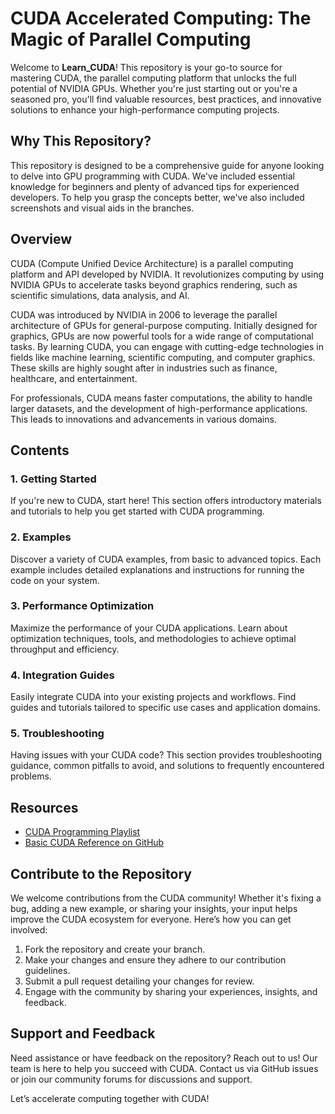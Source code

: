 # CUDA Accelerated Computing: The Magic of Parallel Computing

Welcome to **Learn_CUDA**! This repository is your go-to source for mastering CUDA, the parallel computing platform that unlocks the full potential of NVIDIA GPUs. Whether you're just starting out or you're a seasoned pro, you'll find valuable resources, best practices, and innovative solutions to enhance your high-performance computing projects.

## Why This Repository?

This repository is designed to be a comprehensive guide for anyone looking to delve into GPU programming with CUDA. We've included essential knowledge for beginners and plenty of advanced tips for experienced developers. To help you grasp the concepts better, we've also included screenshots and visual aids in the branches.

## Overview

CUDA (Compute Unified Device Architecture) is a parallel computing platform and API developed by NVIDIA. It revolutionizes computing by using NVIDIA GPUs to accelerate tasks beyond graphics rendering, such as scientific simulations, data analysis, and AI.

CUDA was introduced by NVIDIA in 2006 to leverage the parallel architecture of GPUs for general-purpose computing. Initially designed for graphics, GPUs are now powerful tools for a wide range of computational tasks. By learning CUDA, you can engage with cutting-edge technologies in fields like machine learning, scientific computing, and computer graphics. These skills are highly sought after in industries such as finance, healthcare, and entertainment.

For professionals, CUDA means faster computations, the ability to handle larger datasets, and the development of high-performance applications. This leads to innovations and advancements in various domains.

## Contents

### 1. Getting Started
If you're new to CUDA, start here! This section offers introductory materials and tutorials to help you get started with CUDA programming.

### 2. Examples
Discover a variety of CUDA examples, from basic to advanced topics. Each example includes detailed explanations and instructions for running the code on your system.

### 3. Performance Optimization
Maximize the performance of your CUDA applications. Learn about optimization techniques, tools, and methodologies to achieve optimal throughput and efficiency.

### 4. Integration Guides
Easily integrate CUDA into your existing projects and workflows. Find guides and tutorials tailored to specific use cases and application domains.

### 5. Troubleshooting
Having issues with your CUDA code? This section provides troubleshooting guidance, common pitfalls to avoid, and solutions to frequently encountered problems.

## Resources

- [CUDA Programming Playlist](https://www.youtube.com/playlist?list=PLBQlPZZ80yqRVrt99CsmYY77MLaenKVa8)
- [Basic CUDA Reference on GitHub](https://github.com/basic-cuda-reference)

## Contribute to the Repository

We welcome contributions from the CUDA community! Whether it's fixing a bug, adding a new example, or sharing your insights, your input helps improve the CUDA ecosystem for everyone. Here’s how you can get involved:

1. Fork the repository and create your branch.
2. Make your changes and ensure they adhere to our contribution guidelines.
3. Submit a pull request detailing your changes for review.
4. Engage with the community by sharing your experiences, insights, and feedback.

## Support and Feedback

Need assistance or have feedback on the repository? Reach out to us! Our team is here to help you succeed with CUDA. Contact us via GitHub issues or join our community forums for discussions and support.

Let’s accelerate computing together with CUDA!

